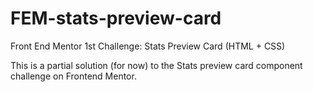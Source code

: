 # FEM-stats-preview-card
Front End Mentor 1st Challenge: Stats Preview Card (HTML + CSS)

This is a partial solution (for now) to the Stats preview card component challenge on Frontend Mentor.

